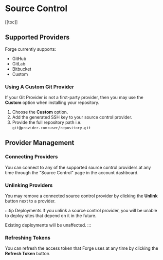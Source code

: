 # Source Control

[[toc]]

## Supported Providers

Forge currently supports:

- GitHub
- GitLab
- Bitbucket
- Custom

### Using A Custom Git Provider

If your Git Provider is not a first-party provider, then you may use the **Custom** option when installing your repository.

1. Choose the **Custom** option.
2. Add the generated SSH key to your source control provider.
3. Provide the full repository path i.e. `git@provider.com:user/repository.git`

## Provider Management

### Connecting Providers

You can connect to any of the supported source control providers at any time through the "Source Control" page in the account dashboard.

### Unlinking Providers

You may remove a connected source control provider by clicking the **Unlink** button next to a provider.

:::tip Deployments
If you unlink a source control provider, you will be unable to deploy sites that depend on it in the future.

Existing deployments will be unaffected.
:::

### Refreshing Tokens

You can refresh the access token that Forge uses at any time by clicking the **Refresh Token** button.